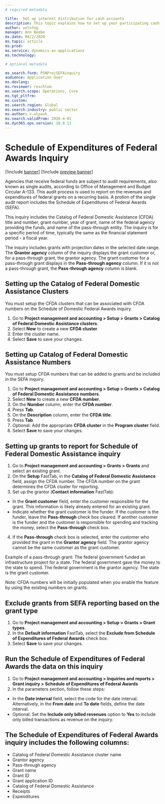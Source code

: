 ```yaml
---
# required metadata

title:  Set up interest distribution for cash accounts
description: This topic explains how to set up your participating cash accounts on the Interest distribution rules page. You must complete this setup before you distribute the interest.
author: velofog
manager: Ann Beebe
ms.date: 04/2/2020
ms.topic: article
ms.prod: 
ms.service: dynamics-ax-applications
ms.technology: 

# optional metadata

ms.search.form: PSNProjSEFAinquiry 
audience: Application User
ms.devlang: 
ms.reviewer: roschlom
ms.search.scope: Operations, Core 
ms.tgt_pltfrm: 
ms.custom: 
ms.search.region: Global
ms.search.industry: public sector
ms.author: v-alpavk
ms.search.validFrom: 2020-4-01
ms.dyn365.ops.version: 10.0.11
---
```


# Schedule of Expenditures of Federal Awards Inquiry

[!include [banner](../includes/banner.md)]
[!include [preview banner](../includes/preview-banner.md)]

Agencies that receive federal funds are subject to audit requirements, also known as single audits, according to Office of Management and Budget Circular A-133.  This audit process is used to report on the revenues and expenditures of federal grants on a recurring basis.  A protion of the single audit report includes the Schedule of Expenditures of Federal Awards (SEFA).  

This inquiry includes the Catalog of Federal Domestic Assistance (CFDA) title and number, grant number, year of grant, name of the federal agency providing the funds, and name of the pass-through entity. The inquiry is for a specific period of time, typically the same as the financial statement period - a fiscal year.

The inquiry includes grants with projection dates in the selected date range. The **Grantor agency** column of the inquiry displays the grant customer or, for a pass-through grant, the grantor agency. The grant customer for a pass-through grant displays in the **Pass-through agency** column. If it is not a pass-through grant, the **Pass-through agency** column is blank.


## Setting up the Catalog of Federal Domestic Assistance Clusters

You must setup the CFDA clusters that can be associated with CFDA numbers on the Schedule of Domestic Federal Awards inquiry.

1. Go to **Project management and accounting > Setup > Grants > Catalog of Federal Domestic Assistance clusters**.
2. Select **New** to create a new **CFDA cluster**.
3. Enter the cluster name.
4. Select **Save** to save your changes.

## Setting up Catalog of Federal Domestic Assistance Numbers

You must setup CFDA numbers that can be added to grants and be included in the SEFA inquiry.

1. Go to **Project management and accounting > Setup > Grants > Catalog of Federal Domestic Assistance numbers**.
2. Select **New** to create a new **CFDA number**.
3. On the **Number** column, enter the **CFDA number**.
4. Press **Tab**.
5. On the **Description** column, enter the **CFDA title**.
6. Press **Tab**.
7. Optional: Add the appropriate **CFDA cluster** in the **Program cluster** field. 
8. Select **Save** to save your changes.
	
	

## Setting up grants to report for Schedule of Federal Domestic Assistance inquiry

1. Go to **Project management and accounting > Grants > Grants** and select an existing grant.
2. On the **Setup** FastTab, in the **Catalog of Federal Domestic Assistance** field, assign the CFDA number. The CFDA number on the grant determines the CFDA cluster for reporting.
3. Set up the grantor (**Contact information** FastTab): 
- In the **Grant customer** field, enter the customer responsible for the grant. This information is likely already entered for an existing grant.
-  Indicate whether the grant customer is the funder. If the customer is the funder, leave the **Pass-through** check box cleared. If another customer is the funder and the customer is responsible for spending and tracking the money, select the **Pass-through** check box.
4. If the **Pass-through** check box is selected, enter the customer who provided the grant in the **Grantor agency** field. The grantor agency cannot be the same customer as the grant customer.

Example of a pass-through grant: The federal government funded an infrastructure project for a state. The federal government gave the money to the state to spend. The federal government is the grantor agency. The state is the grant customer.

Note: CFDA numbers will be initially populated when you enable the feature by using the existing numbers on grants.


## Exclude grants from SEFA reporting based on the grant type

1. Go to **Project management and accounting > Setup > Grants > Grant types**.
2. In the **Default information** FastTab, select the **Exclude from Schedule of Expenditures of Federal Awards** check box.
3. Select **Save** to save your changes.


## Run the Schedule of Expenditures of Federal Awards the data on this inquiry

1. Go to **Project management and accounting > Inquiries and reports > Grant inquiry > Schedule of Expenditures of Federal Awards**
2. In the parameters section, follow these steps:
- In the **Date interval** field, select the code for the date interval. Alternatively, in the **From date** and **To date** fields, define the date interval.
- Optional: Set the **Include only billed revenues** option to **Yes** to include only billed transactions as revenue on the inquiry.

## The Schedule of Expenditures of Federal Awards inquiry includes the following columns:

- Catalog of Federal Domestic Assistance cluster name
- Grantor agency
- Pass-through agency
- Grant name
- Grant ID
- Grant application ID
- Catalog of Federal Domestic Assistance 	
- Receipts
- Expenditures
